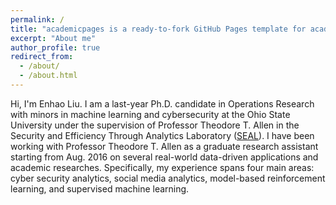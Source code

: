 ```yaml
---
permalink: /
title: "academicpages is a ready-to-fork GitHub Pages template for academic personal websites"
excerpt: "About me"
author_profile: true
redirect_from: 
  - /about/
  - /about.html
---
```


Hi, I'm Enhao Liu. I am a last-year Ph.D. candidate in Operations Research with minors in machine learning and cybersecurity at the Ohio State University under the supervision of Professor Theodore T. Allen in the Security and Efficiency Through Analytics Laboratory ([SEAL](http://www.blying.com/)). I have been working with Professor Theodore T. Allen as a graduate research assistant starting from Aug. 2016 on several real-world data-driven applications and academic researches. Specifically, my experience spans four main areas: cyber security analytics, social media analytics, model-based reinforcement learning, and supervised machine learning. 
